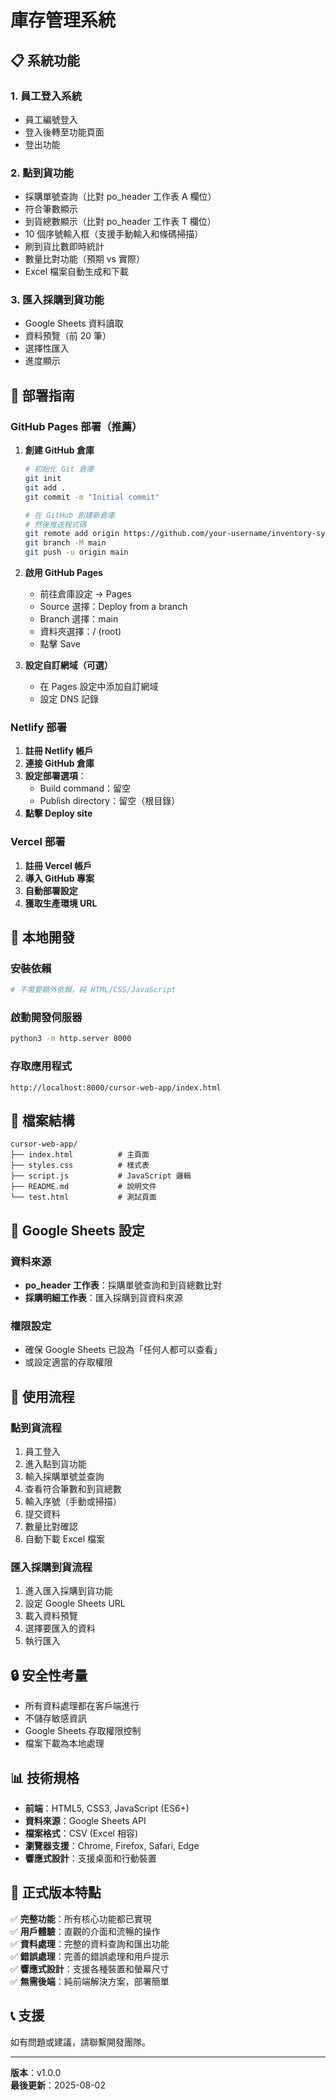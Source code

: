 # 庫存管理系統

## 📋 系統功能

### 1. 員工登入系統
- 員工編號登入
- 登入後轉至功能頁面
- 登出功能

### 2. 點到貨功能
- 採購單號查詢（比對 po_header 工作表 A 欄位）
- 符合筆數顯示
- 到貨總數顯示（比對 po_header 工作表 T 欄位）
- 10 個序號輸入框（支援手動輸入和條碼掃描）
- 刷到貨比數即時統計
- 數量比對功能（預期 vs 實際）
- Excel 檔案自動生成和下載

### 3. 匯入採購到貨功能
- Google Sheets 資料讀取
- 資料預覽（前 20 筆）
- 選擇性匯入
- 進度顯示

## 🚀 部署指南

### GitHub Pages 部署（推薦）

1. **創建 GitHub 倉庫**
   ```bash
   # 初始化 Git 倉庫
   git init
   git add .
   git commit -m "Initial commit"
   
   # 在 GitHub 創建新倉庫
   # 然後推送程式碼
   git remote add origin https://github.com/your-username/inventory-system.git
   git branch -M main
   git push -u origin main
   ```

2. **啟用 GitHub Pages**
   - 前往倉庫設定 → Pages
   - Source 選擇：Deploy from a branch
   - Branch 選擇：main
   - 資料夾選擇：/ (root)
   - 點擊 Save

3. **設定自訂網域（可選）**
   - 在 Pages 設定中添加自訂網域
   - 設定 DNS 記錄

### Netlify 部署

1. **註冊 Netlify 帳戶**
2. **連接 GitHub 倉庫**
3. **設定部署選項**：
   - Build command：留空
   - Publish directory：留空（根目錄）
4. **點擊 Deploy site**

### Vercel 部署

1. **註冊 Vercel 帳戶**
2. **導入 GitHub 專案**
3. **自動部署設定**
4. **獲取生產環境 URL**

## 🔧 本地開發

### 安裝依賴
```bash
# 不需要額外依賴，純 HTML/CSS/JavaScript
```

### 啟動開發伺服器
```bash
python3 -m http.server 8000
```

### 存取應用程式
```
http://localhost:8000/cursor-web-app/index.html
```

## 📁 檔案結構

```
cursor-web-app/
├── index.html          # 主頁面
├── styles.css          # 樣式表
├── script.js           # JavaScript 邏輯
├── README.md           # 說明文件
└── test.html           # 測試頁面
```

## 🔗 Google Sheets 設定

### 資料來源
- **po_header 工作表**：採購單號查詢和到貨總數比對
- **採購明細工作表**：匯入採購到貨資料來源

### 權限設定
- 確保 Google Sheets 已設為「任何人都可以查看」
- 或設定適當的存取權限

## 🎯 使用流程

### 點到貨流程
1. 員工登入
2. 進入點到貨功能
3. 輸入採購單號並查詢
4. 查看符合筆數和到貨總數
5. 輸入序號（手動或掃描）
6. 提交資料
7. 數量比對確認
8. 自動下載 Excel 檔案

### 匯入採購到貨流程
1. 進入匯入採購到貨功能
2. 設定 Google Sheets URL
3. 載入資料預覽
4. 選擇要匯入的資料
5. 執行匯入

## 🔒 安全性考量

- 所有資料處理都在客戶端進行
- 不儲存敏感資訊
- Google Sheets 存取權限控制
- 檔案下載為本地處理

## 📊 技術規格

- **前端**：HTML5, CSS3, JavaScript (ES6+)
- **資料來源**：Google Sheets API
- **檔案格式**：CSV (Excel 相容)
- **瀏覽器支援**：Chrome, Firefox, Safari, Edge
- **響應式設計**：支援桌面和行動裝置

## 🚀 正式版本特點

✅ **完整功能**：所有核心功能都已實現  
✅ **用戶體驗**：直觀的介面和流暢的操作  
✅ **資料處理**：完整的資料查詢和匯出功能  
✅ **錯誤處理**：完善的錯誤處理和用戶提示  
✅ **響應式設計**：支援各種裝置和螢幕尺寸  
✅ **無需後端**：純前端解決方案，部署簡單  

## 📞 支援

如有問題或建議，請聯繫開發團隊。

---

**版本**：v1.0.0  
**最後更新**：2025-08-02 